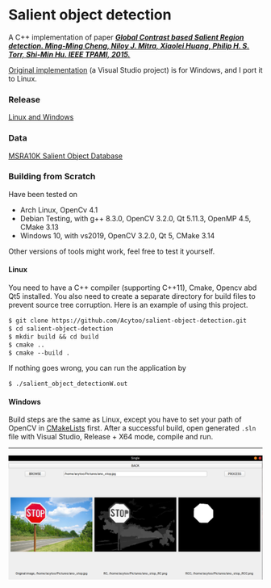 # Salient object detection

A C++ implementation of paper [***Global Contrast based Salient Region detection. Ming-Ming Cheng, Niloy J. Mitra, Xiaolei Huang, Philip H. S. Torr, Shi-Min Hu. IEEE TPAMI, 2015.*** ](https://mmcheng.net/mftp/Papers/SaliencyTPAMI.pdf)

[Original implementation](https://github.com/MingMingCheng/CmCode/) (a Visual Studio project) is for Windows, and I port it to Linux.

### Release
[Linux and Windows](https://github.com/Acytoo/salient-object-detection/releases)

### Data
[MSRA10K Salient Object Database](https://mmcheng.net/msra10k/)

### Building from Scratch

Have been tested on 
* Arch Linux, OpenCv 4.1
* Debian Testing, with g++ 8.3.0, OpenCV 3.2.0, Qt 5.11.3, OpenMP 4.5, CMake 3.13
* Windows 10, with vs2019, OpenCV 3.2.0, Qt 5, CMake 3.14

Other versions of tools might work, feel free to test it yourself.

#### Linux
You need to have a C++ compiler (supporting C++11), Cmake, Opencv abd Qt5 installed. You also need to create a separate directory for build files to prevent source tree corruption. 
Here is an example of using this project.
```
$ git clone https://github.com/Acytoo/salient-object-detection.git
$ cd salient-object-detection
$ mkdir build && cd build
$ cmake ..
$ cmake --build .
```
If nothing goes wrong, you can run the application by 
```
$ ./salient_object_detectionW.out
``` 

#### Windows
Build steps are the same as Linux, except you have to set your path of OpenCV in [CMakeLists](https://github.com/Acytoo/salient-object-detection/blob/master/CMakeLists.txt) first.
After a successful build, open generated ```.sln``` file with Visual Studio, Release + X64 mode, compile and run.


---
![demo](https://raw.githubusercontent.com/acytoo/salient-object-detection/master/resources/image/screenshot0.png)
